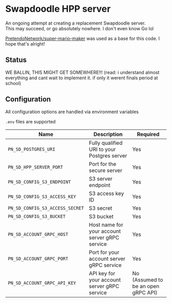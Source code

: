 # Swapdoodle HPP server

An ongoing attempt at creating a replacement Swapdoodle server.  
This may succeed, or go absolutely nowhere. I don't even know Go lol  

[PretendoNetwork/super-mario-maker](https://github.com/PretendoNetwork/super-mario-maker) was used as a base for this code. I hope that's alright!

## Status

WE BALLIN, THIS MIGHT GET SOMEWHERE!!! (read: i understand almost everything and cant wait to implement it. if only it werent finals period at school)

## Configuration

All configuration options are handled via environment variables

`.env` files are supported

| Name                                | Description                                                           | Required                                      |
|-------------------------------------|-----------------------------------------------------------------------|-----------------------------------------------|
| `PN_SD_POSTGRES_URI`               | Fully qualified URI to your Postgres server                           | Yes                                           |
| `PN_SD_HPP_SERVER_PORT`         | Port for the secure server                                            | Yes                                           |
| `PN_SD_CONFIG_S3_ENDPOINT`         | S3 server endpoint                                                    | Yes                                           |
| `PN_SD_CONFIG_S3_ACCESS_KEY`       | S3 access key ID                                                      | Yes                                           |
| `PN_SD_CONFIG_S3_ACCESS_SECRET`    | S3 secret                                                             | Yes                                           |
| `PN_SD_CONFIG_S3_BUCKET`           | S3 bucket                                                             | Yes                                           |
| `PN_SD_ACCOUNT_GRPC_HOST`          | Host name for your account server gRPC service                        | Yes                                           |
| `PN_SD_ACCOUNT_GRPC_PORT`          | Port for your account server gRPC service                             | Yes                                           |
| `PN_SD_ACCOUNT_GRPC_API_KEY`       | API key for your account server gRPC service                          | No (Assumed to be an open gRPC API)           |

